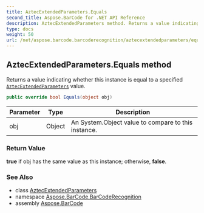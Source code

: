 ```yaml
---
title: AztecExtendedParameters.Equals
second_title: Aspose.BarCode for .NET API Reference
description: AztecExtendedParameters method. Returns a value indicating whether this instance is equal to a specified AztecExtendedParameters value
type: docs
weight: 50
url: /net/aspose.barcode.barcoderecognition/aztecextendedparameters/equals/
---
```

## AztecExtendedParameters.Equals method

Returns a value indicating whether this instance is equal to a specified [`AztecExtendedParameters`](../) value.

```csharp
public override bool Equals(object obj)
```

| Parameter | Type | Description |
| --- | --- | --- |
| obj | Object | An System.Object value to compare to this instance. |

### Return Value

**true** if obj has the same value as this instance; otherwise, **false**.

### See Also

* class [AztecExtendedParameters](../)
* namespace [Aspose.BarCode.BarCodeRecognition](../../aztecextendedparameters/)
* assembly [Aspose.BarCode](../../../)


